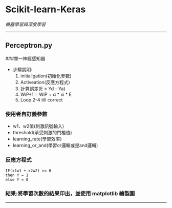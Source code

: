 # Scikit-learn-Keras
*機器學習與深度學習*
* * *
## Perceptron.py
###單一神經感知器
* 步驟說明:
  1. initialigation(初始化參數)
  2. Activeation(反應方程式)
  3. 計算誤差(E = Yd - Ya)
  4. WiP+1 = WiP + α * xi * E
  5. Loop 2-4 till correct

### 使用者自訂義參數
* w1、w2值(刺激訊號輸入)
* threshold(承受刺激的門檻值)
* learning_rate(學習效率)
* learning_or_and(學習or邏輯或是and邏輯)

### 反應方程式
    IF(x1w1 + x2w2) >= θ
    then Y = 1
    else Y = 0

### 結果:將學習次數的結果印出，並使用 matplotlib 繪製圖
* * *
